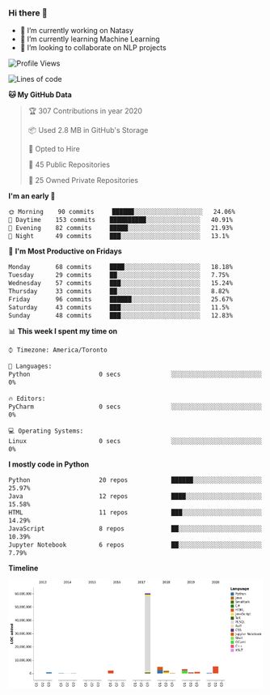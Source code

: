### Hi there 👋

<!--
**disooqi/disooqi** is a ✨ _special_ ✨ repository because its `README.md` (this file) appears on your GitHub profile.
-->
- 🔭 I’m currently working on Natasy
- 🌱 I’m currently learning Machine Learning
- 👯 I’m looking to collaborate on NLP projects
<!--
- 🤔 I’m looking for help with ...
- 💬 Ask me about ...
- 📫 How to reach me: http://mohamed.eldesouki.ca
- 😄 Pronouns: ...
- ⚡ Fun fact: ...
-->

<!--START_SECTION:waka-->
![Profile Views](http://img.shields.io/badge/Profile%20Views-31-blue)

![Lines of code](https://img.shields.io/badge/From%20Hello%20World%20I've%20written-9.4%20million%20Lines%20of%20code-blue)

**🐱 My GitHub Data** 

> 🏆 307 Contributions in year 2020
 > 
> 📦 Used 2.8 MB in GitHub's Storage 
 > 
> 💼 Opted to Hire
 > 
> 📜 45 Public Repositories 
 > 
> 🔑 25 Owned Private Repositories 

**I'm an early 🐤** 

```text
🌞 Morning    90 commits     ██████░░░░░░░░░░░░░░░░░░░   24.06% 
🌆 Daytime    153 commits    ██████████░░░░░░░░░░░░░░░   40.91% 
🌃 Evening    82 commits     █████░░░░░░░░░░░░░░░░░░░░   21.93% 
🌙 Night      49 commits     ███░░░░░░░░░░░░░░░░░░░░░░   13.1%

```
📅 **I'm Most Productive on Fridays** 

```text
Monday       68 commits     ████░░░░░░░░░░░░░░░░░░░░░   18.18% 
Tuesday      29 commits     ██░░░░░░░░░░░░░░░░░░░░░░░   7.75% 
Wednesday    57 commits     ███░░░░░░░░░░░░░░░░░░░░░░   15.24% 
Thursday     33 commits     ██░░░░░░░░░░░░░░░░░░░░░░░   8.82% 
Friday       96 commits     ██████░░░░░░░░░░░░░░░░░░░   25.67% 
Saturday     43 commits     ███░░░░░░░░░░░░░░░░░░░░░░   11.5% 
Sunday       48 commits     ███░░░░░░░░░░░░░░░░░░░░░░   12.83%

```


📊 **This week I spent my time on** 

```text
⌚︎ Timezone: America/Toronto

💬 Languages: 
Python                   0 secs              ░░░░░░░░░░░░░░░░░░░░░░░░░   0%

🔥 Editors: 
PyCharm                  0 secs              ░░░░░░░░░░░░░░░░░░░░░░░░░   0%

💻 Operating Systems: 
Linux                    0 secs              ░░░░░░░░░░░░░░░░░░░░░░░░░   0%

```

**I mostly code in Python** 

```text
Python                   20 repos            ██████░░░░░░░░░░░░░░░░░░░   25.97% 
Java                     12 repos            ████░░░░░░░░░░░░░░░░░░░░░   15.58% 
HTML                     11 repos            ███░░░░░░░░░░░░░░░░░░░░░░   14.29% 
JavaScript               8 repos             ██░░░░░░░░░░░░░░░░░░░░░░░   10.39% 
Jupyter Notebook         6 repos             ██░░░░░░░░░░░░░░░░░░░░░░░   7.79%

```


**Timeline**

![Chart not found](https://github.com/disooqi/disooqi/blob/master/charts/bar_graph.png) 


<!--END_SECTION:waka-->

